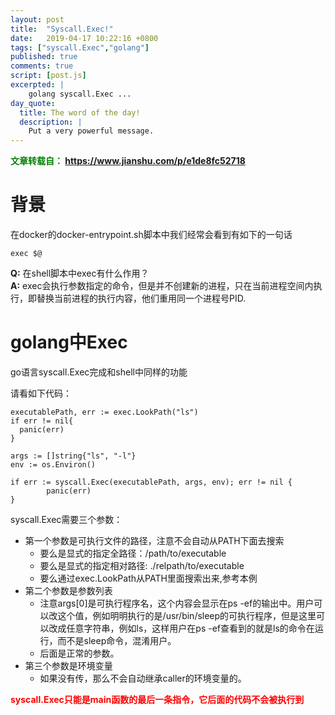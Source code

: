 ```yaml
---
layout: post
title:  "Syscall.Exec!"
date:   2019-04-17 10:22:16 +0800
tags: ["syscall.Exec","golang"]
published: true
comments: true
script: [post.js]
excerpted: |
    golang syscall.Exec ...
day_quote:
  title: The word of the day!
  description: |
    Put a very powerful message.
---
```



<strong style="color:green">文章转载自： https://www.jianshu.com/p/e1de8fc52718</strong>

# 背景
在docker的docker-entrypoint.sh脚本中我们经常会看到有如下的一句话
```
exec $@
```
**Q:** 在shell脚本中exec有什么作用？   
**A:** exec会执行参数指定的命令，但是并不创建新的进程，只在当前进程空间内执行，即替换当前进程的执行内容，他们重用同一个进程号PID.

# golang中Exec
go语言syscall.Exec完成和shell中同样的功能

请看如下代码：
```
executablePath, err := exec.LookPath("ls")
if err != nil{
  panic(err)
}

args := []string{"ls", "-l"}
env := os.Environ()

if err := syscall.Exec(executablePath, args, env); err != nil {
        panic(err)
}
```
syscall.Exec需要三个参数：
- 第一个参数是可执行文件的路径，注意不会自动从PATH下面去搜索
  - 要么是显式的指定全路径：/path/to/executable
  - 要么是显式的指定相对路径: ./relpath/to/executable
  - 要么通过exec.LookPath从PATH里面搜索出来,参考本例
- 第二个参数是参数列表
  - 注意args[0]是可执行程序名，这个内容会显示在ps -ef的输出中。用户可以改这个值，例如明明执行的是/usr/bin/sleep的可执行程序，但是这里可以改成任意字符串，例如ls，这样用户在ps -ef查看到的就是ls的命令在运行，而不是sleep命令，混淆用户。
  - 后面是正常的参数。
- 第三个参数是环境变量
  - 如果没有传，那么不会自动继承caller的环境变量的。
  
<strong style="color:red">syscall.Exec只能是main函数的最后一条指令，它后面的代码不会被执行到</strong>
